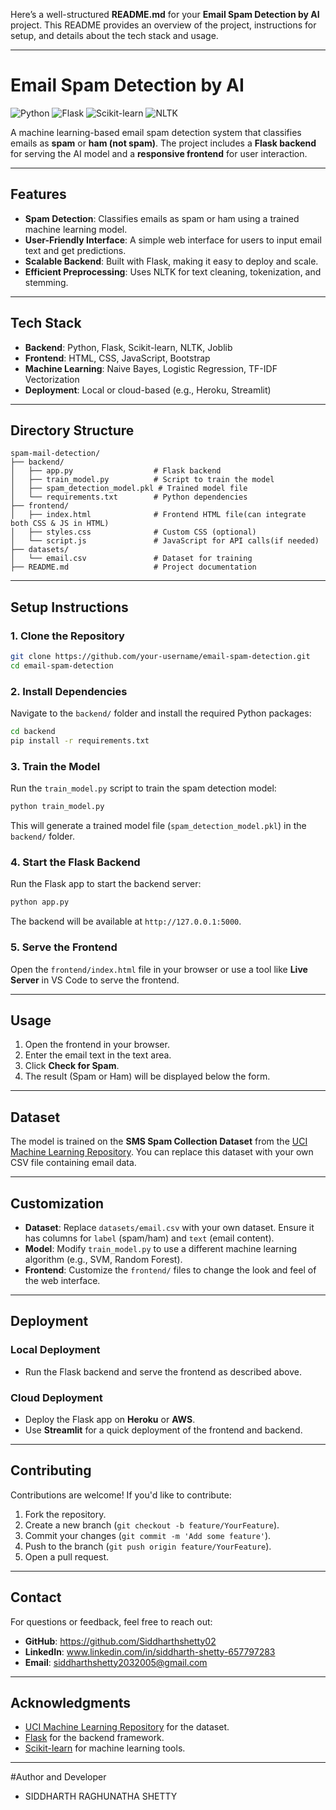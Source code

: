 Here’s a well-structured **README.md** for your **Email Spam Detection by AI** project. This README provides an overview of the project, instructions for setup, and details about the tech stack and usage.

---

# **Email Spam Detection by AI**

![Python](https://img.shields.io/badge/Python-3.8%2B-blue)
![Flask](https://img.shields.io/badge/Flask-2.0%2B-green)
![Scikit-learn](https://img.shields.io/badge/Scikit--learn-1.0%2B-orange)
![NLTK](https://img.shields.io/badge/NLTK-3.6%2B-yellow)

A machine learning-based email spam detection system that classifies emails as **spam** or **ham (not spam)**. The project includes a **Flask backend** for serving the AI model and a **responsive frontend** for user interaction.

---

## **Features**
- **Spam Detection**: Classifies emails as spam or ham using a trained machine learning model.
- **User-Friendly Interface**: A simple web interface for users to input email text and get predictions.
- **Scalable Backend**: Built with Flask, making it easy to deploy and scale.
- **Efficient Preprocessing**: Uses NLTK for text cleaning, tokenization, and stemming.

---

## **Tech Stack**
- **Backend**: Python, Flask, Scikit-learn, NLTK, Joblib
- **Frontend**: HTML, CSS, JavaScript, Bootstrap
- **Machine Learning**: Naive Bayes, Logistic Regression, TF-IDF Vectorization
- **Deployment**: Local or cloud-based (e.g., Heroku, Streamlit)

---

## **Directory Structure**
```
spam-mail-detection/
├── backend/
│   ├── app.py                  # Flask backend
│   ├── train_model.py          # Script to train the model
│   ├── spam_detection_model.pkl # Trained model file
│   └── requirements.txt        # Python dependencies
├── frontend/
│   ├── index.html              # Frontend HTML file(can integrate both CSS & JS in HTML)
│   ├── styles.css              # Custom CSS (optional)
│   └── script.js               # JavaScript for API calls(if needed)
├── datasets/
│   └── email.csv               # Dataset for training
├── README.md                   # Project documentation

```

---

## **Setup Instructions**

### **1. Clone the Repository**
```bash
git clone https://github.com/your-username/email-spam-detection.git
cd email-spam-detection
```

### **2. Install Dependencies**
Navigate to the `backend/` folder and install the required Python packages:
```bash
cd backend
pip install -r requirements.txt
```

### **3. Train the Model**
Run the `train_model.py` script to train the spam detection model:
```bash
python train_model.py
```
This will generate a trained model file (`spam_detection_model.pkl`) in the `backend/` folder.

### **4. Start the Flask Backend**
Run the Flask app to start the backend server:
```bash
python app.py
```
The backend will be available at `http://127.0.0.1:5000`.

### **5. Serve the Frontend**
Open the `frontend/index.html` file in your browser or use a tool like **Live Server** in VS Code to serve the frontend.

---

## **Usage**
1. Open the frontend in your browser.
2. Enter the email text in the text area.
3. Click **Check for Spam**.
4. The result (Spam or Ham) will be displayed below the form.

---

## **Dataset**
The model is trained on the **SMS Spam Collection Dataset** from the [UCI Machine Learning Repository](https://archive.ics.uci.edu/ml/datasets/SMS+Spam+Collection). You can replace this dataset with your own CSV file containing email data.

---

## **Customization**
- **Dataset**: Replace `datasets/email.csv` with your own dataset. Ensure it has columns for `label` (spam/ham) and `text` (email content).
- **Model**: Modify `train_model.py` to use a different machine learning algorithm (e.g., SVM, Random Forest).
- **Frontend**: Customize the `frontend/` files to change the look and feel of the web interface.

---

## **Deployment**
### **Local Deployment**
- Run the Flask backend and serve the frontend as described above.

### **Cloud Deployment**
- Deploy the Flask app on **Heroku** or **AWS**.
- Use **Streamlit** for a quick deployment of the frontend and backend.

---

## **Contributing**
Contributions are welcome! If you'd like to contribute:
1. Fork the repository.
2. Create a new branch (`git checkout -b feature/YourFeature`).
3. Commit your changes (`git commit -m 'Add some feature'`).
4. Push to the branch (`git push origin feature/YourFeature`).
5. Open a pull request.

---

## **Contact**
For questions or feedback, feel free to reach out:
- **GitHub**: https://github.com/Siddharthshetty02
- **LinkedIn**: www.linkedin.com/in/siddharth-shetty-657797283
- **Email**: siddharthshetty2032005@gmail.com

---

## **Acknowledgments**
- [UCI Machine Learning Repository](https://archive.ics.uci.edu/ml/datasets/SMS+Spam+Collection) for the dataset.
- [Flask](https://flask.palletsprojects.com/) for the backend framework.
- [Scikit-learn](https://scikit-learn.org/) for machine learning tools.

---

#Author and Developer
- SIDDHARTH RAGHUNATHA SHETTY


